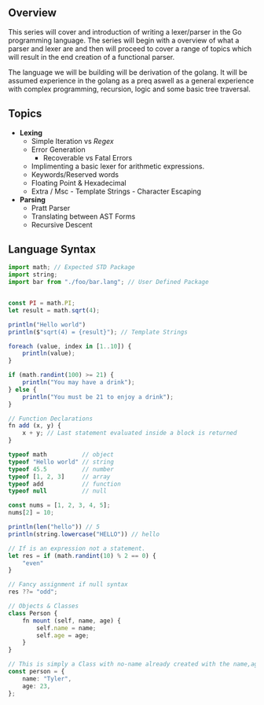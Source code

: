 ## Overview

This series will cover and introduction of writing a lexer/parser in the Go programming language. The series will begin with a overview of what a parser and lexer are and then will proceed to cover a range of topics which will result in the end creation of a functional parser.

The language we will be building will be derivation of the golang. It will be assumed experience in the golang as a preq aswell as a general experience with complex programming, recursion, logic and some basic tree traversal.


## Topics

- **Lexing**
  - Simple Iteration vs _Regex_
  - Error Generation
    - Recoverable vs Fatal Errors
  - Implimenting a basic lexer for arithmetic expressions.
  - Keywords/Reserved words
  - Floating Point & Hexadecimal
  - Extra / Msc - Template Strings - Character Escaping
- **Parsing**
  - Pratt Parser
  - Translating between AST Forms
  - Recursive Descent


## Language Syntax

```ts
import math; // Expected STD Package
import string;
import bar from "./foo/bar.lang"; // User Defined Package


const PI = math.PI;
let result = math.sqrt(4);

println("Hello world")
println($"sqrt(4) = {result}"); // Template Strings

foreach (value, index in [1..10]) {
    println(value);
}

if (math.randint(100) >= 21) {
    println("You may have a drink");
} else {
    println("You must be 21 to enjoy a drink");
}

// Function Declarations
fn add (x, y) {
    x + y; // Last statement evaluated inside a block is returned
}

typeof math          // object
typeof "Hello world" // string
typeof 45.5          // number
typeof [1, 2, 3]     // array
typeof add           // function
typeof null          // null

const nums = [1, 2, 3, 4, 5];
nums[2] = 10;

println(len("hello")) // 5
println(string.lowercase("HELLO")) // hello

// If is an expression not a statement.
let res = if (math.randint(10) % 2 == 0) {
    "even"
}

// Fancy assignment if null syntax
res ??= "odd";

// Objects & Classes
class Person {
    fn mount (self, name, age) {
        self.name = name;
        self.age = age;
    }
}

// This is simply a Class with no-name already created with the name,age properties which inherits from the Object class.
const person = {
    name: "Tyler",
    age: 23,
};


```
